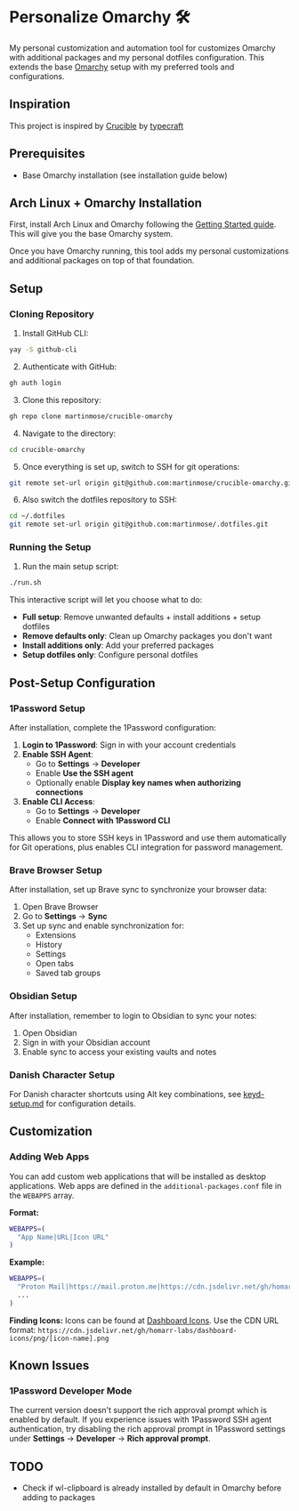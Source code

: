 # Personalize Omarchy 🛠️

My personal customization and automation tool for customizes Omarchy with additional packages and my personal dotfiles configuration. This extends the base [Omarchy](https://manuals.omamix.org/2/the-omarchy-manual) setup with my preferred tools and configurations.

## Inspiration

This project is inspired by [Crucible](https://github.com/typecraft-dev/crucible) by [typecraft](https://x.com/typecraft_dev)

## Prerequisites

- Base Omarchy installation (see installation guide below)

## Arch Linux + Omarchy Installation

First, install Arch Linux and Omarchy following the [Getting Started guide](https://manuals.omamix.org/2/the-omarchy-manual/50/getting-started). This will give you the base Omarchy system.

Once you have Omarchy running, this tool adds my personal customizations and additional packages on top of that foundation.

## Setup

### Cloning Repository

1. Install GitHub CLI:
```bash
yay -S github-cli
```

2. Authenticate with GitHub:
```bash
gh auth login
```

3. Clone this repository:
```bash
gh repo clone martinmose/crucible-omarchy
```

4. Navigate to the directory:
```bash
cd crucible-omarchy
```

5. Once everything is set up, switch to SSH for git operations:
```bash
git remote set-url origin git@github.com:martinmose/crucible-omarchy.git
```

6. Also switch the dotfiles repository to SSH:
```bash
cd ~/.dotfiles
git remote set-url origin git@github.com:martinmose/.dotfiles.git
```

### Running the Setup

1. Run the main setup script:

```bash
./run.sh
```

This interactive script will let you choose what to do:
- **Full setup**: Remove unwanted defaults + install additions + setup dotfiles
- **Remove defaults only**: Clean up Omarchy packages you don't want
- **Install additions only**: Add your preferred packages
- **Setup dotfiles only**: Configure personal dotfiles

## Post-Setup Configuration

### 1Password Setup

After installation, complete the 1Password configuration:

1. **Login to 1Password**: Sign in with your account credentials
2. **Enable SSH Agent**: 
   - Go to **Settings** → **Developer**
   - Enable **Use the SSH agent**
   - Optionally enable **Display key names when authorizing connections**
3. **Enable CLI Access**: 
   - Go to **Settings** → **Developer**
   - Enable **Connect with 1Password CLI**

This allows you to store SSH keys in 1Password and use them automatically for Git operations, plus enables CLI integration for password management.

### Brave Browser Setup

After installation, set up Brave sync to synchronize your browser data:

1. Open Brave Browser
2. Go to **Settings** → **Sync**
3. Set up sync and enable synchronization for:
   - Extensions
   - History
   - Settings
   - Open tabs
   - Saved tab groups

### Obsidian Setup

After installation, remember to login to Obsidian to sync your notes:

1. Open Obsidian
2. Sign in with your Obsidian account
3. Enable sync to access your existing vaults and notes

### Danish Character Setup

For Danish character shortcuts using Alt key combinations, see [keyd-setup.md](keyd-setup.md) for configuration details.

## Customization

### Adding Web Apps

You can add custom web applications that will be installed as desktop applications. Web apps are defined in the `additional-packages.conf` file in the `WEBAPPS` array.

**Format:**
```bash
WEBAPPS=(
  "App Name|URL|Icon URL"
)
```

**Example:**
```bash
WEBAPPS=(
  "Proton Mail|https://mail.proton.me|https://cdn.jsdelivr.net/gh/homarr-labs/dashboard-icons/png/proton-mail.png"
  ...
)
```

**Finding Icons:**
Icons can be found at [Dashboard Icons](https://dashboardicons.com/). Use the CDN URL format: `https://cdn.jsdelivr.net/gh/homarr-labs/dashboard-icons/png/[icon-name].png`

## Known Issues

### 1Password Developer Mode
The current version doesn't support the rich approval prompt which is enabled by default. If you experience issues with 1Password SSH agent authentication, try disabling the rich approval prompt in 1Password settings under **Settings** → **Developer** → **Rich approval prompt**.

## TODO

- Check if wl-clipboard is already installed by default in Omarchy before adding to packages

